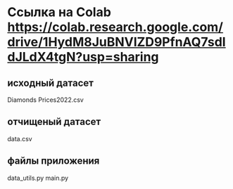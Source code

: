 # Ссылка на Colab https://colab.research.google.com/drive/1HydM8JuBNVIZD9PfnAQ7sdIdJLdX4tgN?usp=sharing
## исходный датасет
Diamonds Prices2022.csv 
## отчищеный датасет
data.csv 

## файлы приложения
data_utils.py
main.py
